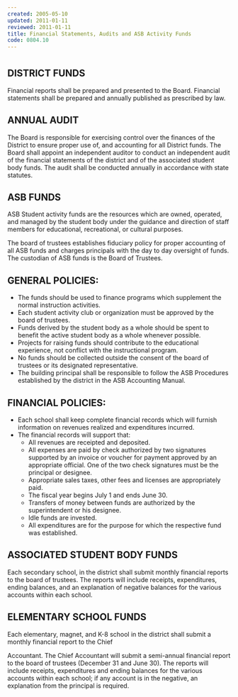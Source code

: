 ```yaml
---
created: 2005-05-10
updated: 2011-01-11
reviewed: 2011-01-11
title: Financial Statements, Audits and ASB Activity Funds
code: 0804.10
---
```


#  

## DISTRICT FUNDS

Financial reports shall be prepared and presented to the Board. Financial statements shall be prepared and annually
published as prescribed by law.

## ANNUAL AUDIT

The Board is responsible for exercising control over the finances of the District to ensure proper use of, and
accounting for all District funds. The Board shall appoint an independent auditor to conduct an independent audit of
the financial statements of the district and of the associated student body funds. The audit shall be conducted
annually in accordance with state statutes.

## ASB FUNDS

ASB Student activity funds are the resources which are owned, operated, and managed by the student body under
the guidance and direction of staff members for educational, recreational, or cultural purposes.

The board of trustees establishes fiduciary policy for proper accounting of all ASB funds and charges principals with
the day to day oversight of funds. The custodian of ASB funds is the Board of Trustees.

## GENERAL POLICIES:


- The funds should be used to finance programs which supplement the normal instruction activities.
- Each student activity club or organization must be approved by the board of trustees.
- Funds derived by the student body as a whole should be spent to benefit the active student body as a whole
whenever possible.
- Projects for raising funds should contribute to the educational experience, not conflict with the instructional
program.
- No funds should be collected outside the consent of the board of trustees or its designated representative.
- The building principal shall be responsible to follow the ASB Procedures established by the district in the ASB
Accounting Manual.

## FINANCIAL POLICIES:


- Each school shall keep complete financial records which will furnish information on revenues realized and
expenditures incurred.
- The financial records will support that:
    - All revenues are receipted and deposited.
    - All expenses are paid by check authorized by two signatures supported by an invoice or voucher for
    payment approved by an appropriate official. One of the two check signatures must be the principal or
    designee.
    - Appropriate sales taxes, other fees and licenses are appropriately paid.
    - The fiscal year begins July 1 and ends June 30.
    - Transfers of money between funds are authorized by the superintendent or his designee.
    - Idle funds are invested.
    - All expenditures are for the purpose for which the respective fund was established.

## ASSOCIATED STUDENT BODY FUNDS

Each secondary school, in the district shall submit monthly financial reports to the board of trustees. The reports will
include receipts, expenditures, ending balances, and an explanation of negative balances for the various accounts
within each school.

## ELEMENTARY SCHOOL FUNDS

Each elementary, magnet, and K-8 school in the district shall submit a monthly financial report to the Chief

Accountant. The Chief Accountant will submit a semi-annual financial report to the board of trustees (December 31
and June 30). The reports will include receipts, expenditures and ending balances for the various accounts within
each school; if any account is in the negative, an explanation from the principal is required.

